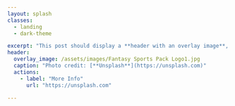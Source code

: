 ```yaml
---
layout: splash
classes:
  - landing
  - dark-theme

excerpt: "This post should display a **header with an overlay image**, if the theme supports it."
header:
  overlay_image: /assets/images/Fantasy Sports Pack Logo1.jpg
  caption: "Photo credit: [**Unsplash**](https://unsplash.com)"
  actions:
    - label: "More Info"
      url: "https://unsplash.com"

---
```


